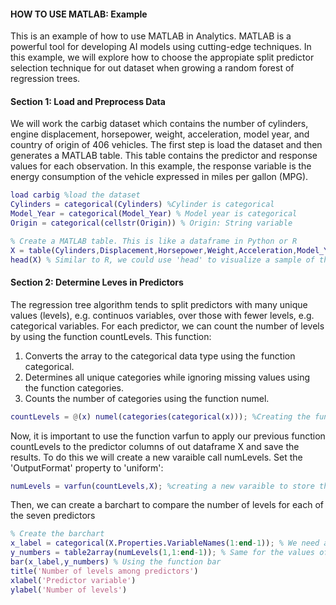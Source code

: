 #### HOW TO USE MATLAB: Example

This is an example of how to use MATLAB in Analytics. MATLAB is a powerful tool for developing AI models using cutting-edge techniques.  In this example, we will explore how to choose the appropiate split predictor selection technique for out dataset when growing a random forest of regression trees. 

#### Section 1: Load and Preprocess Data
We will work the carbig dataset which contains the number of cylinders, engine displacement, horsepower, weight, acceleration, model year, and country of origin of 406 vehicles. The first step is load the dataset and then generates a MATLAB table. This table contains the predictor and response values for each observation. In this example, the response variable is the energy consumption of the vehicle expressed in miles per gallon (MPG).

```matlab
load carbig %load the dataset
Cylinders = categorical(Cylinders) %Cylinder is categorical
Model_Year = categorical(Model_Year) % Model year is categorical
Origin = categorical(cellstr(Origin)) % Origin: String variable

% Create a MATLAB table. This is like a dataframe in Python or R
X = table(Cylinders,Displacement,Horsepower,Weight,Acceleration,Model_Year,Origin,MPG);
head(X) % Similar to R, we could use 'head' to visualize a sample of the table
```

#### Section 2: Determine Leves in Predictors
The regression tree algorithm tends to split predictors with many unique values (levels), e.g. continuos variables, over those with fewer levels, e.g. categorical variables. For each predictor, we can count the number of levels by using the function countLevels. This function:
1. Converts the array to the categorical data type using the function categorical.
2. Determines all unique categories while ignoring missing values using the function categories.
3. Counts the number of categories using the function numel. 

```matlab
countLevels = @(x) numel(categories(categorical(x))); %Creating the function.
```

Now, it is important to use the function varfun to apply our previous function countLevels to the predictor columns of out dataframe X and save the results. To do this we will create a new varaible call numLevels.  Set the 'OutputFormat' property to 'uniform':

```matlab
numLevels = varfun(countLevels,X); %creating a new varaible to store the results of our function countLevels
```
Then, we can create a barchart to compare the number of levels for each of the seven predictors

```matlab
% Create the barchart
x_label = categorical(X.Properties.VariableNames(1:end-1)); % We need a vector with the column names
y_numbers = table2array(numLevels(1,1:end-1)); % Same for the values of each column
bar(x_label,y_numbers) % Using the function bar
title('Number of levels among predictors')
xlabel('Predictor variable')
ylabel('Number of levels')

```
